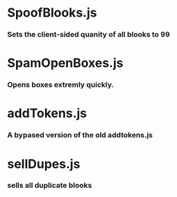 <!--
# GUI.js
### a alert() based GUI for blacket (incase copying a bunch of scripts is to annoying for you.)
-->
# SpoofBlooks.js
### Sets the client-sided quanity of all blooks to 99
# SpamOpenBoxes.js
### Opens boxes extremly quickly.
# addTokens.js
### A bypased version of the old addtokens.js
# sellDupes.js
### sells all duplicate blooks
